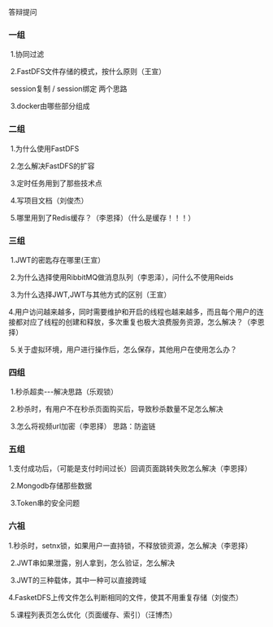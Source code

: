 答辩提问



### 一组

​		1.协同过滤

​		2.FastDFS文件存储的模式，按什么原则（王宣）

​			session复制  /  session绑定    两个思路

​		3.docker由哪些部分组成	



### 二组

​		1.为什么使用FastDFS

​		2.怎么解决FastDFS的扩容

​		3.定时任务用到了那些技术点

​		4.写项目文档（刘俊杰）

​		5.哪里用到了Redis缓存？（李恩择）（什么是缓存！！！）



### 三组

​		1.JWT的密匙存在哪里(王宣）

​		2.为什么选择使用RibbitMQ做消息队列（李恩泽），问什么不使用Reids

​		3.为什么选择JWT,JWT与其他方式的区别（王宣）

​		4.用户访问越来越多，同时需要维护和开启的线程也越来越多，而且每个用户的连接都对应了线程的创建和释放，多次重复也极大浪费服务资源，怎么解决？（李恩择）

​		5.关于虚拟环境，用户进行操作后，怎么保存，其他用户在使用怎么办？



### 四组

​		1.秒杀超卖---解决思路（乐观锁）

​		2.秒杀时，有用户不在秒杀页面购买后，导致秒杀数量不足怎么解决

​		3.怎么将视频url加密（李恩择）     思路：防盗链



### 五组

​		1.支付成功后，（可能是支付时间过长）回调页面跳转失败怎么解决（李恩择）

​		2.Mongodb存储那些数据

​		3.Token串的安全问题



### 六祖

​		1.秒杀时，setnx锁，如果用户一直持锁，不释放锁资源，怎么解决（李恩择）

​		2.JWT串如果泄露，别人拿到，怎么验证，怎么解决

​		3.JWT的三种载体，其中一种可以直接跨域

​		4.FasketDFS上传文件怎么判断相同的文件，使其不用重复存储（刘俊杰）

​		5.课程列表页怎么优化（页面缓存、索引）（汪博杰）

​	
